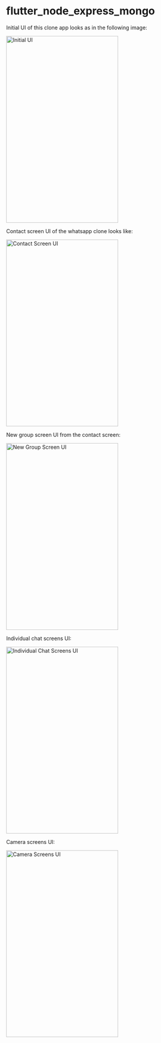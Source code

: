 # flutter_node_express_mongo

Initial UI of this clone app looks as in the following image: 

<img src="https://github.com/PradipKhandare/WhatsApp-Clone-Flutter/assets/121931206/2ee7c021-2aeb-40f2-af57-037725559c9a" alt="Initial UI" width="300" height="500"/>

Contact screen UI of the whatsapp clone looks like:

<img src="https://github.com/user-attachments/assets/b96241a3-1444-41fb-b4da-a7beaf3487fe" alt="Contact Screen UI" width="300" height="500"/>

New group screen UI from the contact screen:

<img src="https://github.com/user-attachments/assets/f45b3248-5812-4ed9-9c3a-3f290fdccc47" alt="New Group Screen UI" width="300" height="500"/>

Individual chat screens UI:

<img src="https://github.com/user-attachments/assets/3ecbe115-dd77-4d36-85ac-70f63912c689" alt="Individual Chat Screens UI" width="300" height="500"/>

Camera screens UI:

<img src="https://github.com/user-attachments/assets/904ae6ba-3a61-429a-8435-8ffe9fb8412d" alt="Camera Screens UI" width="300" height="500"/>
